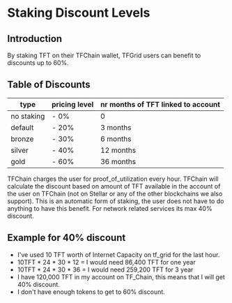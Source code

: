 <h1>Staking Discount Levels</h1>



## Introduction

By staking TFT on their TFChain wallet, TFGrid users can benefit to discounts up to 60%.

## Table of Discounts

| type       | pricing level | nr months of TFT linked to account |
| ---------- | ------------- | ---------------------------------- |
| no staking | - 0%          | 0                                  |
| default    | - 20%         | 3 months                           |
| bronze     | - 30%         | 6 months                           |
| silver     | - 40%         | 12 months                          |
| gold       | - 60%         | 36 months                          |

TFChain charges the user for proof_of_utilization every hour. TFChain will calculate the discount based on amount of TFT available in the account of the user on TFChain (not on Stellar or any of the other blockchains we also support). This is an automatic form of staking, the user does not have to do anything to have this benefit. For network related services its max 40% discount.

## Example for 40% discount

- I've used 10 TFT worth of Internet Capacity on tf_grid for the last hour.
- 10TFT * 24 * 30 * 12 = I would need 86,400 TFT for one year
- 10TFT * 24 * 30 * 36 = I would need 259,200 TFT for 3 year
- I have 120,000 TFT in my account on TF_Chain, this means that I will get 40% discount.
- I don't have enough tokens to get to 60% discount.


